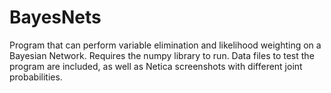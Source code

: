 # BayesNets
Program that can perform variable elimination and likelihood weighting on a Bayesian Network. 
Requires the numpy library to run.
Data files to test the program are included, as well as Netica screenshots with different joint probabilities. 


